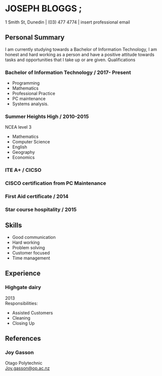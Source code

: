 # JOSEPH BLOGGS ;
1 Smith St, Dunedin | (03) 477 4774 | insert professional email

## Personal Summary

I am currently studying towards a Bachelor of Information Technology, I am honest and hard working as a person and have a positive attitude towards tasks and opportunities that I take up or are given.
Qualifications

### Bachelor of Information Technology / 2017- Present
- Programming
- Mathematics
- Professional Practice
- PC maintenance
- Systems analysis.

### Summer Heights High / 2010-2015

NCEA level 3
- Mathematics
- Computer Science
- English
- Geography
- Economics

### ITE A+ / CICSO

### CISCO certification from PC Maintenance

### First Aid certificate / 2014

### Star course hospitality / 2015

## Skills
- Good communication
- Hard working
- Problem solving
- Customer focused
- Time management

## Experience

### Highgate dairy  
2013  
Responsibilities:
- Assisted Customers
- Cleaning
- Closing Up

## References

### Joy Gasson  
Otago Polytechnic  
Joy.gasson@op.ac.nz  

